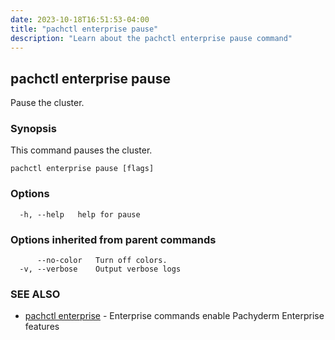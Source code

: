```yaml
---
date: 2023-10-18T16:51:53-04:00
title: "pachctl enterprise pause"
description: "Learn about the pachctl enterprise pause command"
---
```


## pachctl enterprise pause

Pause the cluster.

### Synopsis

This command pauses the cluster.

```
pachctl enterprise pause [flags]
```

### Options

```
  -h, --help   help for pause
```

### Options inherited from parent commands

```
      --no-color   Turn off colors.
  -v, --verbose    Output verbose logs
```

### SEE ALSO

* [pachctl enterprise](../pachctl_enterprise)	 - Enterprise commands enable Pachyderm Enterprise features

